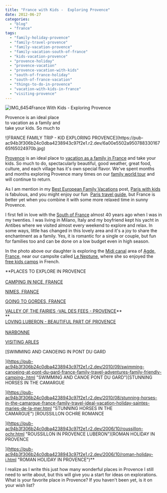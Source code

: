 ```yaml
---
title: "France with Kids -  Exploring Provence"
date: 2012-06-27
categories: 
  - "blog"
  - "france"
tags: 
  - "family-holiday-provence"
  - "family-travel-provence"
  - "family-vacation-provence"
  - "family-vacation-south-of-france"
  - "kids-vacation-provence"
  - "provence-holiday"
  - "provence-vacation"
  - "provence-vacation-with-kids"
  - "south-of-france-holiday"
  - "south-of-france-vacation"
  - "things-to-do-in-provence"
  - "vacation-with-kids-in-france"
  - "visiting-provence"
---
```


![IMG_6454](https://pub-ac94b3f306b24c0dba4238943c97f2e1.r2.dev/6a00e5502a9507883301630503068a970d.jpg)France With Kids - Exploring Provence  
  
Provence is an ideal place  
to vacation as a family and  
take your kids. So much to

<!--more--> ![FRANCE FAMILY TRIP - KID EXPLORING PROVENCE](https://pub-ac94b3f306b24c0dba4238943c97f2e1.r2.dev/6a00e5502a95078833016765f65024970b.jpg)

[Provence](https://pub-ac94b3f306b24c0dba4238943c97f2e1.r2.dev/2006/10/good-morning-pr.html "PROVENCE") is an ideal place to [vacation as a family in France](https://pub-ac94b3f306b24c0dba4238943c97f2e1.r2.dev/2010/07/darling-dordogne-vacation-holiday-for-families-in-france.html "VACATION HOLIDAY FRANCE") and take your kids. So much to do, spectacularly beautiful, good weather, great food, culture, and each village has it's own special flavor. We've spent months and months exploring Provence many times on our [family world tour](https://pub-ac94b3f306b24c0dba4238943c97f2e1.r2.dev/2012/01/amazing-family-world-tour.html "AROUND THE WORLD FAMILY TRIP") and will continue to return.  
  
As I am mention in my [Best European Family Vacations](https://pub-ac94b3f306b24c0dba4238943c97f2e1.r2.dev/2012/02/5-best-european-family-vacations.html "best european family vacations") post, [Paris with kids](https://pub-ac94b3f306b24c0dba4238943c97f2e1.r2.dev/2012/05/paris-for-families-walking-the-left-bank.html "Paris with kids") is fabulous, and you might enjoy our fun  [Paris travel guide](https://pub-ac94b3f306b24c0dba4238943c97f2e1.r2.dev/2011/04/paris-france-travel-guide-by-mozart.html "Paris travel guide"), but France is better yet when you combine it with some more relaxed time in sunny Provence.  
  
I first fell in love with the [South of France](https://pub-ac94b3f306b24c0dba4238943c97f2e1.r2.dev/2010/08/beach-fun-french-riviera-style-france-family-travel-bucket-and-spades-provence-south-of-france.html "SOUTH OF FRANCE") almost 40 years ago when I was in my twenties. I was living in Milano, Italy and my boyfriend kept his yacht in Antibes where we visited almost every weekend to explore and relax. In some ways, little has changed in this lovely area and it's a joy to share the enchantment as a family. Yes, it is romantic for a single or couple, but fun for families too and can be done on a low budget even in high season.  
  
In the photo above our daughter is exploring the [Midi canal](http://en.wikipedia.org/wiki/Canal_du_Midi) area of [Agde, France](http://en.wikipedia.org/wiki/Agde), near our campsite called [Le Neptune,](http://www.campingleneptune.com/) where she so enjoyed the [free kids camps](https://pub-ac94b3f306b24c0dba4238943c97f2e1.r2.dev/2010/08/camping-europe-with-kids-free-kids-clubs-family-friendly-international-travel-tips.html "Free kids camps") in French.  
  
**PLACES TO EXPLORE IN PROVENCE  
[  
CAMPING IN NICE, FRANCE](https://pub-ac94b3f306b24c0dba4238943c97f2e1.r2.dev/2010/08/around-the-world-with-kids-extended-travel-long-term-travel-families-and-friends.html "CAMPING IN NICE, FRANCE")  
  
[NIMES, FRANCE](https://pub-ac94b3f306b24c0dba4238943c97f2e1.r2.dev/2010/08/beautiful-photo-of-nimes-france-.html "NIMES, FRANCE IN PROVENCE")  
  
[GOING TO GORDES, FRANCE](https://pub-ac94b3f306b24c0dba4238943c97f2e1.r2.dev/2006/10/going-to-gordes.html#more "VISITING GODRES IN PROVENCE LUBERON TRAVEL")  
  
[VALLEY OF THE FAIRIES -VAL DES FEES - PROVENCE](https://pub-ac94b3f306b24c0dba4238943c97f2e1.r2.dev/2006/10/valley-of-the-f.html#more "VALLENY OF THE FAIRIES PROVENCE LUBERON")**  
**  
[LOVING LUBERON - BEAUTIFUL PART OF PROVENCE](https://pub-ac94b3f306b24c0dba4238943c97f2e1.r2.dev/2006/10/loving-luberon.html#more "LOVING LUBERON IN PROVENCE FRANCE")  
[  
NARBONNE](https://pub-ac94b3f306b24c0dba4238943c97f2e1.r2.dev/2010/11/family-travel-provence-france-narbonne.html "NARBONNE, FRANCE VACATION")  
  
[VISITING ARLES](https://pub-ac94b3f306b24c0dba4238943c97f2e1.r2.dev/2012/04/arles-france-vacation.html "VISITING ARLES, FRANCE")  
  
[SWIMMING AND CANOEING IN PONT DU GARD  
  
](https://pub-ac94b3f306b24c0dba4238943c97f2e1.r2.dev/2010/09/swimming-canoeing-at-pont-du-gard-france-family-travel-adventures-family-friendly-camping-.html "SWIMMING AND CANOE PONT DU GARD")[STUNNING HORSES IN THE CAMARGUE  
  
](https://pub-ac94b3f306b24c0dba4238943c97f2e1.r2.dev/2010/08/stunning-horses-in-the-camargue-france-family-travel-ideal-vacation-holiday-saintes-maries-de-la-mer.html "STUNNING HORSES IN THE CAMARGUE") [ROUSSILLON OCHRE ROMANCE  
  
](https://pub-ac94b3f306b24c0dba4238943c97f2e1.r2.dev/2006/10/roussillon-ochr.html "ROUSSILLON IN PROVENCE LUBERON")[ROMAN HOLIDAY IN PROVENCE  
  
](https://pub-ac94b3f306b24c0dba4238943c97f2e1.r2.dev/2006/10/roman-holiday-i.html "ROMAN HOLIDAY IN PROVENCE")**

I realize as I write this just how many wonderful places in Provence I still need to write about, but this will give you a start for ideas on explorations. What is your favorite place in Provence? If you haven't been yet, is it on your wish list?
